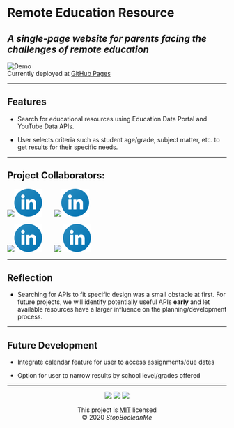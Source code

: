 # Remote Education Resource

## _A single-page website for parents facing the challenges of remote education_

![Demo](https://www.placecage.com/600/300)  
Currently deployed at [GitHub Pages](https://dmaysteinman.github.io/project_1/)

---

## Features

- Search for educational resources using Education Data Portal and YouTube Data APIs.

- User selects criteria such as student age/grade, subject matter, etc. to get results for their specific needs.

---

## Project Collaborators:

[![](https://github.com/dmaysteinman.png?size=64)](https://github.com/dmaysteinman)[![linkedin](Images/linkedin.svg)](http://www.linkedin.com/in/danielle-may-steinman-2868781b4)
&nbsp;&nbsp;&nbsp;&nbsp;&nbsp;
[<img src="https://media-exp1.licdn.com/dms/image/C4D03AQHTbPrJQ5US1w/profile-displayphoto-shrink_400_400/0?e=1609372800&v=beta&t=UEVpFtEsO78Zr9T9GlUdGmfh9jhzryxTeuREVVkB8x4" width="64">](https://github.com/mrjacoughlin)[![linkedin](Images/linkedin.svg)](http://www.linkedin.com/in/james-coughlin-428a1747)  

[![](https://github.com/JGilb28-7.png?size=64)](https://github.com/JGilb28-7)[![linkedin](Images/linkedin.svg)](http://www.linkedin.com/in/jonathan-gilbert-67600211)
&nbsp;&nbsp;&nbsp;&nbsp;&nbsp;
[![](https://github.com/joeldore.png?size=64)](https://github.com/joeldore)
[![linkedin](Images/linkedin.svg)](http://www.linkedin.com/in/joeldore)

---

## Reflection

- Searching for APIs to fit specific design was a small obstacle at first. For future projects, we will identify potentially useful APIs **early** and let available resources have a larger influence on the planning/development process.

---

## Future Development

- Integrate calendar feature for user to access assignments/due dates

- Option for user to narrow results by school level/grades offered

---

<div align="center">

<img src='https://img.shields.io/github/repo-size/dmaysteinman/project_1'>  
<img src='https://img.shields.io/github/last-commit/dmaysteinman/project_1'>
<img src='https://img.shields.io/github/languages/top/dmaysteinman/project_1'>

This project is [MIT](https://github.com/dmaysteinman/project_1/blob/main/LICENSE) licensed  
© 2020 _StopBooleanMe_

</div>
